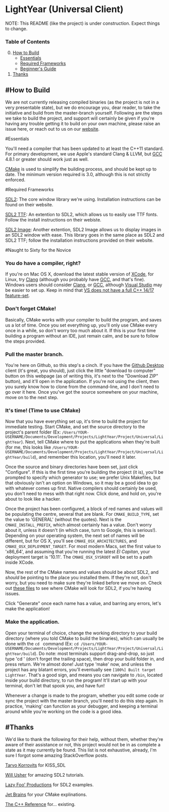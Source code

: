 # LightYear (Universal Client)

NOTE: This README (like the project) is under construction. Expect things to change.



### Table of Contents

0. [How to Build](#how-to-build)
	* [Essentials](#essentials)
	* [Required Frameworks](#required-frameworks)
	* [Beginner's Guide](#naught-to-sixty-for-the-novice)
1. [Thanks](#thanks)


#How to Build
---
We are not currently releasing compiled binaries (as the project is not in a very presentable state), but we do encourage you, dear reader, to take the initiative and build from the master-branch yourself. Following are the steps we take to build the project, and support will certainly be given if you're having any trouble getting it to build on your own machine, please raise an issue here, or reach out to us on our [website](https://2catstudios.github.io/main.html).

#Essentials

You'll need a compiler that has been updated to at least the C++11 standard. For primary development, we use Apple's standard Clang & LLVM, but [GCC](https://gcc.gnu.org) 4.8.1 or greater should work just as well.

[CMake](https://cmake.org) is used to simplify the building process, and should be kept up to date. The minimum version required is 3.0, although this is not strictly enforced.

#Required Frameworks

[SDL2](https://www.libsdl.org/download-2.0.php): The core window library we're using. Installation instructions can be found on their website.

[SDL2 TTF](https://www.libsdl.org/projects/SDL_ttf/): An extention to SDL2, which allows us to easily use TTF fonts. Follow the install instructions on their webiste.

[SDL2 Image](https://www.libsdl.org/projects/SDL_image/): Another extention, SDL2 Image allows us to display images in an SDL2 window with ease. This library goes in the same place as SDL2 and SDL2 TTF; follow the installation instructions provided on their website.

#Naught to Sixty for the Novice
### You do have a compiler, right?
If you're on Mac OS X, download the latest stable version of [XCode](https://developer.apple.com/xcode/), for Linux, try [Clang](http://clang.llvm.org) (although you probably have [GCC](https://gcc.gnu.org), and that's fine). Windows users should consider [Clang](http://clang.llvm.org), or [GCC](https://gcc.gnu.org), although [Visual Studio](https://www.visualstudio.com) may be easier to set up. Keep in mind that [VS does not have a full C++ 14/17 feature-set](https://msdn.microsoft.com/en-us/library/hh567368.aspx).

### Don't forget CMake!
Basically, CMake works with your compiler to build the program, and saves us a lot of time. Once you set everything up, you'll only use CMake every once in a while, so don't worry too much about it. If this is your first time building a program without an IDE, just remain calm, and be sure to follow the steps provided.

### Pull the master branch.
You're here on Github, so this step's a cinch. If you have the [Github Desktop](https://desktop.github.com) client (it's great, you should), just click the little "download to computer" button on this webpage (as of writing this, it's next to the "Download ZIP" button), and it'll open in the application. If you're not using the client, then you surely know how to clone from the command-line, and I don't need to go over it here. Once you've got the source somewhere on your machine, move on to the next step.

### It's time! (Time to use CMake)
Now that you have everything set up, it's time to build the project for immediate testing. Start CMake, and set the source directory to the project's parent folder (Ex: `/Users/YOUR-USERNAME/Documents/Development/Projects/LightYear/Project/Universal/LightYear`). Next, tell CMake where to put the applications when they're built (for me, this looks like `/Users/YOUR-USERNAME/Documents/Development/Projects/LightYear/Project/Universal/LightYear/build`), and remember this location, you'll need it later.

Once the source and binary directories have been set, just click "Configure". If this is the first time you're building the project (it is), you'll be prompted to specify which generator to use; we prefer Unix Makefiles, but that obviously isn't an option on Windows, so it may be a good idea to go with whatever comes up first. Native compilers should certainly be used, you don't need to mess with that right now. Click done, and hold on, you're about to look like a hacker.

Once the project has been configured, a block of red names and values will be populating the centre, several that are blank. For `CMAKE_BUILD_TYPE`, set the value to 'GENERAL' (without the quotes). Next is the `CMAKE_INSTALL_PREFIX`, which almost certainly has a value. Don't worry about it, unless it doesn't (in which case, turn to Google, this is serious!). Depending on your operating system, the next set of names will be different, but for OS X, you'll see `CMAKE_OSX_ARCHITECTURES`, and `CMAKE_OSX_DEPLOYMENT_TARGET`. For most modern Macs, set the first value to 'x86_64', and assuming that you're running the latest *El Capitan*, your deployment target is '10.11'. The `CMAKE_OSX_SYSROOT` will be set to a path inside XCode.

Now, the rest of the CMake names and values should be about SDL2, and *should* be pointing to the place you installed them. If they're not, don't worry, but you need to make sure they're linked before we move on. Check out [these files](https://github.com/2CatStudios/LightYear/tree/master/Project/Universal/LightYear/cmake) to see where CMake will look for SDL2, if you're having issues.

Click "Generate" once each name has a value, and barring any errors, let's make the application!

### Make the application.
Open your terminal of choice, change the working directory to your build directory (where you told CMake to build the binaries), which can usually be done with the `cd ` command (Ex: `cd /Users/YOUR-USERNAME/Documents/Development/Projects/LightYear/Project/Universal/LightYear/build`). Do note: most terminals support drag-and-drop, so just type 'cd ' (don't forget the trailing space), then drop your build folder in, and press return. We're almost done! Just type 'make' now, and unless the project has any blatant errors, you'll eventually see `[100%] Built target LightYear`. That's a good sign, and means you can navigate to `/bin`, located inside your build directory, to run the program! It'll start up with your terminal, don't let that spook you, and have fun!

Whenever a change is made to the program, whether you edit some code or sync the project with the master branch, you'll need to do this step again. In practice, 'making' can function as your debugger, and keeping a terminal around while you're working on the code is a good idea.


#Thanks
---
We'd like to thank the following for their help, without them, whether they're aware of their assistance or not, this project would not be in as complete a state as it may currently be found. This list is not exhaustive, already, I'm sure I forgot some amazing StackOverflow posts.

[Tarvo Korrovits](https://github.com/actsl/kiss_sdl) for KISS_SDL

[Will Usher](http://www.willusher.io) for amazing SDL2 tutorials.

[Lazy Foo' Productions](http://lazyfoo.net) for SDL2 examples.

[Jet Brains](https://www.jetbrains.com) for your CMake explinations.

[The C++ Reference](http://en.cppreference.com/w/) for... existing.
